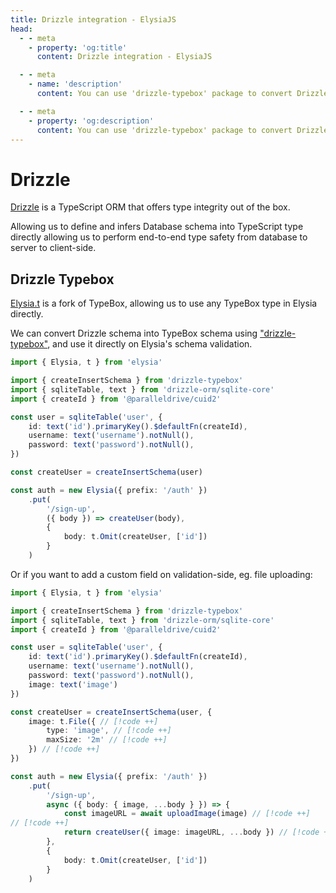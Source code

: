 ```yaml
---
title: Drizzle integration - ElysiaJS
head:
  - - meta
    - property: 'og:title'
      content: Drizzle integration - ElysiaJS

  - - meta
    - name: 'description'
      content: You can use 'drizzle-typebox' package to convert Drizzle type into Elysia's schema to handle data validation.

  - - meta
    - property: 'og:description'
      content: You can use 'drizzle-typebox' package to convert Drizzle type into Elysia's schema to handle data validation.
---
```


# Drizzle
[Drizzle](https://orm.drizzle.team) is a TypeScript ORM that offers type integrity out of the box.

Allowing us to define and infers Database schema into TypeScript type directly allowing us to perform end-to-end type safety from database to server to client-side.

## Drizzle Typebox
[Elysia.t](/validation/overview) is a fork of TypeBox, allowing us to use any TypeBox type in Elysia directly.

We can convert Drizzle schema into TypeBox schema using ["drizzle-typebox"](https://npmjs.org/package/drizzle-typebox), and use it directly on Elysia's schema validation.

```typescript
import { Elysia, t } from 'elysia'

import { createInsertSchema } from 'drizzle-typebox'
import { sqliteTable, text } from 'drizzle-orm/sqlite-core'
import { createId } from '@paralleldrive/cuid2'

const user = sqliteTable('user', {
    id: text('id').primaryKey().$defaultFn(createId),
    username: text('username').notNull(),
    password: text('password').notNull(),
})

const createUser = createInsertSchema(user)

const auth = new Elysia({ prefix: '/auth' })
    .put(
        '/sign-up',
        ({ body }) => createUser(body),
        {
            body: t.Omit(createUser, ['id'])
        }
    )
```

Or if you want to add a custom field on validation-side, eg. file uploading:
```typescript
import { Elysia, t } from 'elysia'

import { createInsertSchema } from 'drizzle-typebox'
import { sqliteTable, text } from 'drizzle-orm/sqlite-core'
import { createId } from '@paralleldrive/cuid2'

const user = sqliteTable('user', {
    id: text('id').primaryKey().$defaultFn(createId),
    username: text('username').notNull(),
    password: text('password').notNull(),
    image: text('image')
})

const createUser = createInsertSchema(user, {
    image: t.File({ // [!code ++]
        type: 'image', // [!code ++]
        maxSize: '2m' // [!code ++]
    }) // [!code ++]
})

const auth = new Elysia({ prefix: '/auth' })
    .put(
        '/sign-up',
        async ({ body: { image, ...body } }) => {
            const imageURL = await uploadImage(image) // [!code ++]
// [!code ++]
            return createUser({ image: imageURL, ...body }) // [!code ++]
        },
        {
            body: t.Omit(createUser, ['id'])
        }
    )
```
